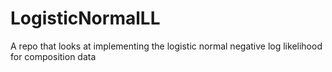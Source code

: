 # LogisticNormalLL
A repo that looks at implementing the logistic normal negative log likelihood for composition data
